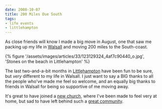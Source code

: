 ```yaml
---
date: 2008-10-07
title: 200 Miles Due South
tags:
- life events
- littlehampton
---
```

As close friends will know I made a big move in August, one that saw me packing up my life in [Walsall](//en.wikipedia.org/wiki/Walsall) and moving 200 miles to the South-coast.

{% figure '/assets/images/articles/33/123129324_4af7c90440_o.jpg', 'Stones on the beach in Littlehampton' %}

The last two-and-a-bit months in [Littlehampton](//en.wikipedia.org/wiki/Littlehampton) have been fun to be sure, but *very* different to my life in Walsall. I just want to say a BIG thanks to all the people who've made me feel so welcome, and an equally big thanks to friends in Walsall for being so supportive of me moving away. 

It's great to have joined a [new church](//www.aruncommunitychurch.com/), where I've been made to feel very at home, but sad to have left behind such a [great community](//www.walsallcommunitychurch.org/). 